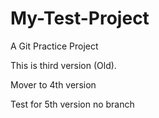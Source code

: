 # My-Test-Project
A Git Practice Project

This is third version (Old).

Mover to 4th version

Test for 5th version no branch
